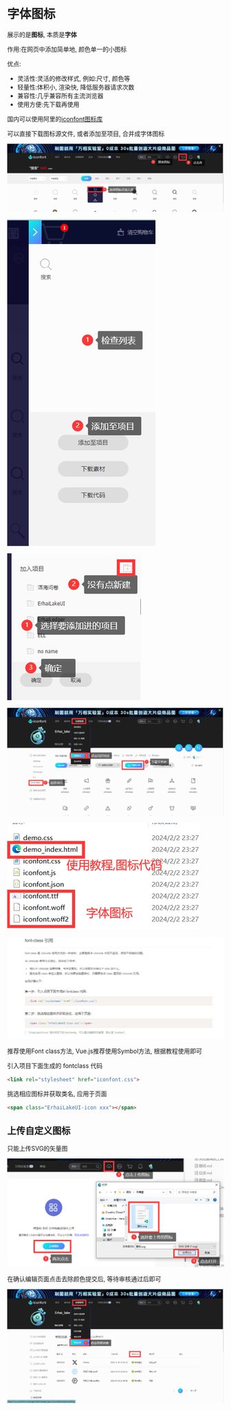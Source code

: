 # 字体图标

展示的是**图标**, 本质是**字体**

作用:在网页中添加简单地, 颜色单一的小图标

优点:

* 灵活性:灵活的修改样式, 例如:尺寸, 颜色等
* 轻量性:体积小, 渲染快, 降低服务器请求次数
* 兼容性:几乎兼容所有主流浏览器
* 使用方便:先下载再使用

国内可以使用阿里的[iconfont图标库](//www.iconfont.cn)

可以直接下载图标源文件, 或者添加至项目, 合并成字体图标

![afaea0527bd47837a80efbf6e6be28f9619ec581](Assets/afaea0527bd47837a80efbf6e6be28f9619ec581.png)

![e6024fbbd747425c7cea785b5c5ef41633ce84c4](Assets/e6024fbbd747425c7cea785b5c5ef41633ce84c4.png)

![37096ce964c9170584a1901a6f5a36e100dbf58d](Assets/37096ce964c9170584a1901a6f5a36e100dbf58d.png)

![c012edad5bcf96c0e6856ff03d2bf5ec3f2aea9c](Assets/c012edad5bcf96c0e6856ff03d2bf5ec3f2aea9c.png)

![30426851c6ead83bc207f0c4c36dbba44845c5b6](Assets/30426851c6ead83bc207f0c4c36dbba44845c5b6.png)

![6b5cbadcd9e4b2aaac2fa4ab4beba76d9eaf0362](Assets/6b5cbadcd9e4b2aaac2fa4ab4beba76d9eaf0362.png)

推荐使用Font class方法, Vue.js推荐使用Symbol方法, 根据教程使用即可

引入项目下面生成的 fontclass 代码

```html
<link rel="stylesheet" href="iconfont.css">
```

挑选相应图标并获取类名, 应用于页面

```html
<span class="ErhaiLakeUI-icon xxx"></span>
```

## 上传自定义图标

只能上传SVG的矢量图

![3e53bf8df2a57157f2096d6894e3ffc7281a7d16](Assets/3e53bf8df2a57157f2096d6894e3ffc7281a7d16.png)

在确认编辑页面点击去除颜色提交后, 等待审核通过后即可

![21401abec17f7b3cb42af10b86bf24e1ae869b32](Assets/21401abec17f7b3cb42af10b86bf24e1ae869b32.png)
